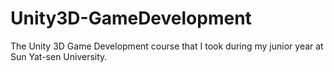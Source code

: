 # Unity3D-GameDevelopment
The Unity 3D Game Development course that I took during my junior year at Sun Yat-sen University.

